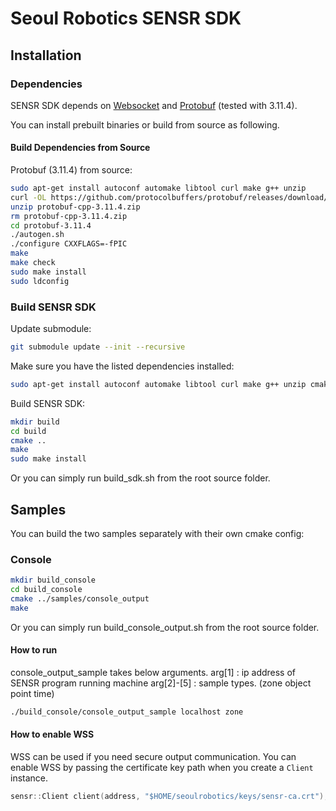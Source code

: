 # Seoul Robotics SENSR SDK

## Installation

### Dependencies

SENSR SDK depends on [Websocket](https://tools.ietf.org/html/rfc6455) and [Protobuf](https://developers.google.com/protocol-buffers/) (tested with 3.11.4).

You can install prebuilt binaries or build from source as following.

#### Build Dependencies from Source

Protobuf (3.11.4) from source:

```bash
sudo apt-get install autoconf automake libtool curl make g++ unzip
curl -OL https://github.com/protocolbuffers/protobuf/releases/download/v3.11.4/protobuf-cpp-3.11.4.zip
unzip protobuf-cpp-3.11.4.zip
rm protobuf-cpp-3.11.4.zip
cd protobuf-3.11.4
./autogen.sh
./configure CXXFLAGS=-fPIC
make
make check
sudo make install
sudo ldconfig
```

### Build SENSR SDK

Update submodule:

```bash
git submodule update --init --recursive
```

Make sure you have the listed dependencies installed:

```bash
sudo apt-get install autoconf automake libtool curl make g++ unzip cmake libssl-dev libz-dev
```

Build SENSR SDK:

```bash
mkdir build
cd build
cmake ..
make
sudo make install
```

Or you can simply run build_sdk.sh from the root source folder.

## Samples

You can build the two samples separately with their own cmake config:

### Console

```bash
mkdir build_console
cd build_console
cmake ../samples/console_output
make
```

Or you can simply run build_console_output.sh from the root source folder.

#### How to run

console_output_sample takes below arguments.
arg[1]     : ip address of SENSR program running machine
arg[2]-[5] : sample types. (zone object point time)

```bash
./build_console/console_output_sample localhost zone
```

#### How to enable WSS

WSS can be used if you need secure output communication.
You can enable WSS by passing the certificate key path when you create a `Client` instance.

```cpp
sensr::Client client(address, "$HOME/seoulrobotics/keys/sensr-ca.crt");
```
